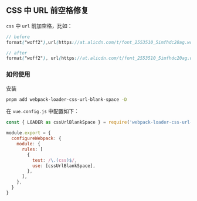 ## CSS 中 URL 前空格修复

`css` 中 `url` 前加空格，比如：

```scss
// before
format("woff2"),url(https://at.alicdn.com/t/font_2553510_5imfhdc20ag.woff?t=1640074908811)

// after
format("woff2"), url(https://at.alicdn.com/t/font_2553510_5imfhdc20ag.woff?t=1640074908811)
```


### 如何使用

安装

```bash
pnpm add webpack-loader-css-url-blank-space -D
```

在 `vue.config.js` 中配置如下：

```js
const { LOADER as cssUrlBlankSpace } = require('webpack-loader-css-url-blank-space')';

module.export = {
  configureWebpack: {
    module: {
      rules: [
        {
          test: /\.(css)$/,
          use: [cssUrlBlankSpace],
        },
      ],
    },
  }
}
```
